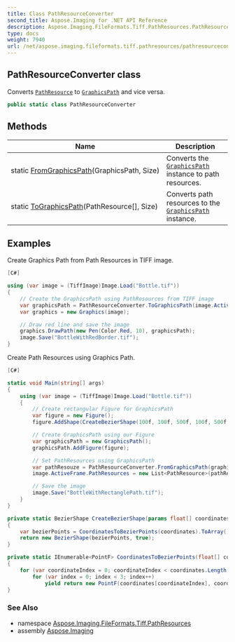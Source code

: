 ```yaml
---
title: Class PathResourceConverter
second_title: Aspose.Imaging for .NET API Reference
description: Aspose.Imaging.FileFormats.Tiff.PathResources.PathResourceConverter class. Converts PathResource to GraphicsPath and vice versa
type: docs
weight: 7940
url: /net/aspose.imaging.fileformats.tiff.pathresources/pathresourceconverter/
---
```

## PathResourceConverter class

Converts [`PathResource`](../pathresource/) to [`GraphicsPath`](../../aspose.imaging/graphicspath/) and vice versa.

```csharp
public static class PathResourceConverter
```

## Methods

| Name | Description |
| --- | --- |
| static [FromGraphicsPath](../../aspose.imaging.fileformats.tiff.pathresources/pathresourceconverter/fromgraphicspath/)(GraphicsPath, Size) | Converts the [`GraphicsPath`](../../aspose.imaging/graphicspath/) instance to path resources. |
| static [ToGraphicsPath](../../aspose.imaging.fileformats.tiff.pathresources/pathresourceconverter/tographicspath/)(PathResource[], Size) | Converts path resources to the [`GraphicsPath`](../../aspose.imaging/graphicspath/) instance. |

## Examples

Create Graphics Path from Path Resources in TIFF image.

```csharp
[C#]

using (var image = (TiffImage)Image.Load("Bottle.tif"))
{
    // Create the GraphicsPath using PathResources from TIFF image
    var graphicsPath = PathResourceConverter.ToGraphicsPath(image.ActiveFrame.PathResources.ToArray(), image.ActiveFrame.Size);
    var graphics = new Graphics(image);

    // Draw red line and save the image
    graphics.DrawPath(new Pen(Color.Red, 10), graphicsPath);
    image.Save("BottleWithRedBorder.tif");
}
```

Create Path Resources using Graphics Path.

```csharp
[C#]

static void Main(string[] args)
{
    using (var image = (TiffImage)Image.Load("Bottle.tif"))
    {
        // Create rectangular Figure for GraphicsPath
        var figure = new Figure();
        figure.AddShape(CreateBezierShape(100f, 100f, 500f, 100f, 500f, 1000f, 100f, 1000f));

        // Create GraphicsPath using our Figure
        var graphicsPath = new GraphicsPath();
        graphicsPath.AddFigure(figure);

        // Set PathResources using GraphicsPath
        var pathResouze = PathResourceConverter.FromGraphicsPath(graphicsPath, image.Size);
        image.ActiveFrame.PathResources = new List<PathResource>(pathResouze);

        // Save the image
        image.Save("BottleWithRectanglePath.tif");
    }
}

private static BezierShape CreateBezierShape(params float[] coordinates)
{
    var bezierPoints = CoordinatesToBezierPoints(coordinates).ToArray();
    return new BezierShape(bezierPoints, true);
}

private static IEnumerable<PointF> CoordinatesToBezierPoints(float[] coordinates)
{
    for (var coordinateIndex = 0; coordinateIndex < coordinates.Length; coordinateIndex += 2)
        for (var index = 0; index < 3; index++)
            yield return new PointF(coordinates[coordinateIndex], coordinates[coordinateIndex + 1]);
}
```

### See Also

* namespace [Aspose.Imaging.FileFormats.Tiff.PathResources](../../aspose.imaging.fileformats.tiff.pathresources/)
* assembly [Aspose.Imaging](../../)



